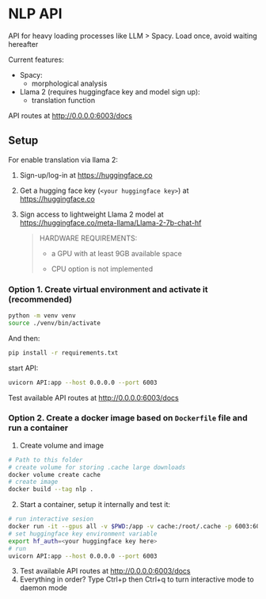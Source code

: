 # NLP API

API for heavy loading processes like LLM > Spacy. Load once, avoid waiting hereafter

Current features:

- Spacy:
  - morphological analysis
- Llama 2 (requires huggingface key and model sign up):
  - translation function
  
  

API routes at http://0.0.0.0:6003/docs

### 

## Setup

For enable translation via llama 2:

1. Sign-up/log-in at https://huggingface.co

2. Get a hugging face key (`<your huggingface key>`) at https://huggingface.co 

3. Sign access to lightweight Llama 2 model at https://huggingface.co/meta-llama/Llama-2-7b-chat-hf

   > HARDWARE REQUIREMENTS:
   >
   > - a GPU with at least 9GB available space
   >
   > - CPU option is not implemented

### Option 1. Create virtual environment and activate it (recommended)

```bash
python -m venv venv
source ./venv/bin/activate
```

And then:

```bash
pip install -r requirements.txt
```

start API:

```bash
uvicorn API:app --host 0.0.0.0 --port 6003
```

Test available API routes at http://0.0.0.0:6003/docs

### Option 2. Create a docker image based on `Dockerfile` file and run a container

1. Create volume and image

```bash
# Path to this folder
# create volume for storing .cache large downloads 
docker volume create cache
# create image
docker build --tag nlp .
```

2. Start a container, setup it internally and test it:

```bash
# run interactive sesion
docker run -it --gpus all -v $PWD:/app -v cache:/root/.cache -p 6003:6003 --name nlp_api nlp bash
# set huggingface key environment variable
export hf_auth=<your huggingface key here>
# run 
uvicorn API:app --host 0.0.0.0 --port 6003
```

3. Test available API routes at http://0.0.0.0:6003/docs
4. Everything in order? Type <key>Ctrl+p</key> then <key>Ctrl+q</key> to turn interactive mode to daemon mode

